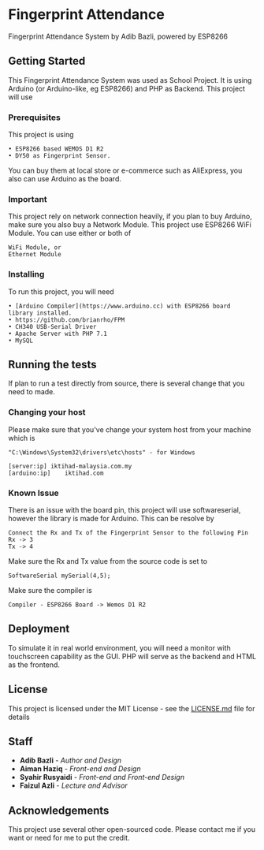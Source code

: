 # Fingerprint Attendance
Fingerprint Attendance System by Adib Bazli, powered by ESP8266

## Getting Started
This Fingerprint Attendance System was used as School Project.
It is using Arduino (or Arduino-like, eg ESP8266) and PHP as Backend.
This project will use 

### Prerequisites
This project is using 
```
• ESP8266 based WEMOS D1 R2
• DY50 as Fingerprint Sensor.
```
You can buy them at local store or e-commerce such as AliExpress, you also can use Arduino as the board.

### Important
This project rely on network connection heavily, if you plan to buy Arduino, make sure you also buy a Network Module. This project use ESP8266 WiFi Module. You can use either or both of
```
WiFi Module, or
Ethernet Module
```

### Installing
To run this project, you will need 
```
• [Arduino Compiler](https://www.arduino.cc) with ESP8266 board library installed.
• https://github.com/brianrho/FPM
• CH340 USB-Serial Driver
• Apache Server with PHP 7.1
• MySQL
```

## Running the tests
If plan to run a test directly from source, there is several change that you need to made.

### Changing your host
Please make sure that you've change your system host from your machine which is
```
"C:\Windows\System32\drivers\etc\hosts" - for Windows

[server:ip]	iktihad-malaysia.com.my
[arduino:ip]	iktihad.com
```

### Known Issue
There is an issue with the board pin, this project will use softwareserial, however the library is made for Arduino. This can be resolve by
```
Connect the Rx and Tx of the Fingerprint Sensor to the following Pin
Rx -> 3
Tx -> 4
```
Make sure the Rx and Tx value from the source code is set to
```
SoftwareSerial mySerial(4,5);
```
Make sure the compiler is
```
Compiler - ESP8266 Board -> Wemos D1 R2
```

## Deployment
To simulate it in real world environment, you will need a monitor with touchscreen capability as the GUI. PHP will serve as the backend and HTML as the frontend.

## License
This project is licensed under the MIT License - see the [LICENSE.md](LICENSE.md) file for details

## Staff
* **Adib Bazli** - *Author and Design*
* **Aiman Haziq** - *Front-end and Design*
* **Syahir Rusyaidi** - *Front-end and Front-end Design*
* **Faizul Azli** - *Lecture and Advisor* 

## Acknowledgements
This project use several other open-sourced code. Please contact me if you want or need for me to put the credit.
